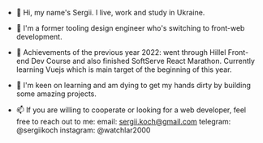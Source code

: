 - 👋 Hi, my name's Sergii. I live, work and study in Ukraine. 
- 👀 I'm a former tooling design engineer who's switching to front-web development.
- 🌱 Achievements of the previous year 2022: went through  Hillel Front-end Dev Course and also finished SoftServe React Marathon. Currently learning Vuejs which is main target of the beginning of this year. 
- 💞️ I'm keen on learning and am dying to get my hands dirty by building some amazing projects.

- 📫 If you are willing to cooperate or looking for a web developer, feel free to reach out to me:
        email: sergii.koch@gmail.com
        telegram: @sergiikoch
        instagram: @watchlar2000
